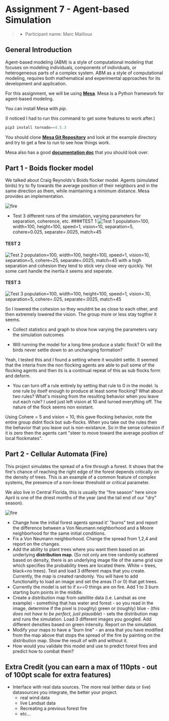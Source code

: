 # Assignment 7 - Agent-based Simulation  
> * Participant name: Marc Mailloux

## General Introduction

Agent-based modeling (ABM) is a style of computational modeling that focuses on modeling individuals, components of individuals, or heterogeneous parts of a complex system.  ABM as a style of computational modeling, requires both mathematical and experimental approaches for its development and application.

For this assignment, we will be using [**Mesa**](http://mesa.readthedocs.io/en/latest/tutorials/intro_tutorial.html). Mesa is a Python framework for agent-based modeling.

You can install Mesa with *pip*.

(I noticed I had to run this command to get some features to work after.)
```python
pip3 install tornado==4.5.3
```

You should clone [**Mesa Git Repository**](https://github.com/projectmesa/mesa) and look at the example directory and try to get a few to run to see how things work.

Mesa also has a good [**documentation doc**](https://media.readthedocs.org/pdf/mesa/latest/mesa.pdf) that you should look over.

## Part 1 - Boids flocker model
We talked about Craig Reynolds's Boids flocker model. Agents (simulated birds) try to fly towards the average position of their neighbors and in the same direction as them, while maintaining a minimum distance. Mesa provides an implementation.

![fire](images/boids.png)

* Test 3 different runs of the simulation, varying parameters for separation, coherence, etc.
####TEST 1
![Test 1 ](images/test1.png)
population=100,
width=100,
height=100,
speed=1,
vision=10,
separation=5,
cohere=0.025,
separate=.0025,
match=45

#### TEST 2
![Test 2](images/test02.png)
population=100,
width=100,
height=100,
speed=1,
vision=10,
separation=5,
cohere=25,
separate=.0025,
match=45
with a high separation and cohesion they tend to stick very close very quickly. Yet some cant handle the inertia it seems and seperate. 

#### TEST 3

![Test 3](images/test3.png)
population=100,
width=100,
height=100,
speed=1,
vision=.10,
separation=5,
cohere=.025,
separate=.0025,
match=45

So I lowered the cohesion so they wouldnt be as close to each other, and then extremely lowered the vision. The group more or less stay togther it seems. 

* Collect statistics and graph to show how varying the parameters vary the simulation outcomes



* Will running the model for a long time produce a static flock? Or will the birds never settle down to an unchanging formation? 

Yeah, I tested this and I found a setting where it wouldnt settle. It seemed that the interia from the non flocking agents are able to pull some of the flocking agents and then its is a continual repeat of this as sub flocks form and deform. 


* You can turn off a rule entirely by setting that rule to 0 in the model. Is one rule by itself enough to produce at least some flocking? What about two rules? What's missing from the resulting behavior when you leave out each rule?
I used just left vision at 10 and turned everything off. The nature of the flock seems non existant. 

Using Cohere = 5 and vision = 10, this gave flocking behavior, note the entire group didnt flock but sub-flocks. When you take out the rules then the behavior that you leave out is non-existance. So in the sense cohesion if it is zero then the agents cant "steer to move toward the average position of local flockmates". 

## Part 2 - Cellular Automata (Fire)

This project simulates the spread of a fire through a forest. It shows that the fire's chance of reaching the right edge of the forest depends critically on the density of trees. This is an example of a common feature of complex systems, the presence of a non-linear threshold or critical parameter.

We also live in Central Florida, this is usually the "fire season" here since April is one of the driest months of the year (and the tail end of our "dry" season).

![fire](images/ca-fire.png)

* Change how the initial  forest agents spread it' "burns" test and report the difference between a Von Neumann neighborhood and a Moore neighborhood for the same initial  conditions.
* Fix a Von Neumann neighborhood. Change the spread from 1,2,4 and report on the changes.
* Add the ability to plant trees where you want them based on an underlying **distribution map**. (So not only are tree randomly scattered based on density, there is an underlying image file of the same grid size which specifies the probability trees are located there. White = trees, black=no trees). Test and load 3 different maps that you create. Currently, the map is created randomly. You will have to add functionality to load an image and set the areas (1 or 0) that get trees.
* Currently the model is set to if x==0 things are on fire. Add 1 to 3 burn starting burn points in the middle.
* Create a distribution map from satellite data (i.e. Landsat as one example) - something that has water and forest - so you read in the image, determine if the pixel is (roughly) green or (roughly) blue - (*this does not have to be perfect, just plausible*) - sets the distribution map and runs the simulation. Load 3 different images you googled. Add different densities based on green intensity. Report on the simulation.
* Modify your maps to have a "burn line" - an area that you have modified from the map above that stops the spread of the fire by painting on the distribution map. Show the result of with and without it.
* How would you validate this model and use to predict forest fires and predict how to combat them?







## Extra Credit (you can earn a max of 110pts - out of 100pt scale for extra features)
* Interface with real data sources. The more real (either data or live) datasources you integrate, the better your project.
   * real wind data
   * live Landsat data
   * Recreating a previous forest fire
   * etc...